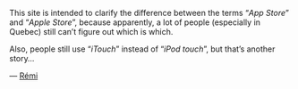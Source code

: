This site is intended to clarify the difference between the terms “*App Store*” and “*Apple Store*”, because apparently, a lot of people (especially in Quebec) still can’t figure out which is which.

Also, people still use “*iTouch*” instead of “*iPod touch*”, but that’s another story…

— [Rémi](http://exomel.com)